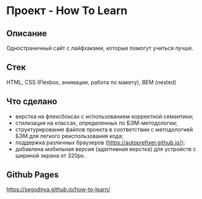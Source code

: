 # Проект - How To Learn

## Описание

Одностраничный сайт с лайфхаками, которые помогут учиться лучше.

## Стек

HTML, CSS (Flexbox, анимации, работа по макету), BEM (nested)

## Что сделано

- верстка на флексбоксах с использованием корректной семантики;
- стилизация на классах, определенных по БЭМ-методологии;
- структурирование файлов проекта в соответствии с методологией БЭМ для легкого реиспользования кода;
- поддержка различных браузеров (https://autoprefixer.github.io/);
- добавлена мобильная версия (адаптивная верстка) для устройств с шириной экрана от 320px.

## Github Pages

https://segodnya.github.io/how-to-learn/
